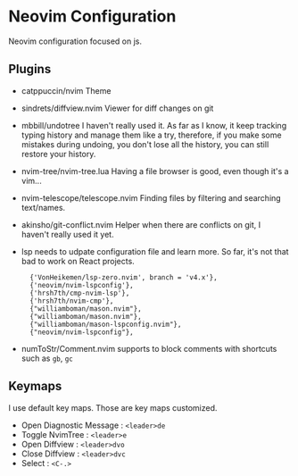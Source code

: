 # Neovim Configuration

Neovim configuration focused on js.

## Plugins

- catppuccin/nvim
  Theme

- sindrets/diffview.nvim
  Viewer for diff changes on git

- mbbill/undotree
  I haven't really used it. As far as I know, it keep tracking typing history and manage them like a try, therefore, if you make some mistakes during undoing, you don't lose all the history, you can still restore your history.

- nvim-tree/nvim-tree.lua
  Having a file browser is good, even though it's a vim...

- nvim-telescope/telescope.nvim
  Finding files by filtering and searching text/names.

- akinsho/git-conflict.nvim
  Helper when there are conflicts on git, I haven't really used it yet. 

- lsp
  needs to udpate configuration file and learn more. So far, it's not that bad to work on React projects.

  ```
	{'VonHeikemen/lsp-zero.nvim', branch = 'v4.x'},
	{'neovim/nvim-lspconfig'},
	{'hrsh7th/cmp-nvim-lsp'},
	{'hrsh7th/nvim-cmp'},
	{"williamboman/mason.nvim"},
	{"williamboman/mason.nvim"},
	{"williamboman/mason-lspconfig.nvim"},
	{"neovim/nvim-lspconfig"},
  ```

- numToStr/Comment.nvim
  supports to block comments with shortcuts such as `gb`, `gc`
  

## Keymaps

I use default key maps. Those are key maps customized.

- Open Diagnostic Message : `<leader>de`
- Toggle NvimTree : `<leader>e`
- Open Diffview : `<leader>dvo`
- Close Diffview : `<leader>dvc`
- Select : `<C-.>`
